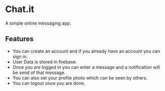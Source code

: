 # Chat.it

A simple online messaging app.

## Features

- You can create an account and if you already have an account you can sign in.
- User Data is stored in firebase.
- Once you are logged in you can enter a message and a notification will be send of that message.
- You can also set your profile photo which can be seen by others.
- You can logout once you are done.
